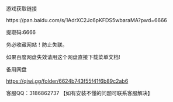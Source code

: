 <head>
  <style>

    p {

      font-size: 24px;

    }

  </style>

</head>

<body>

  <p> 游戏获取链接 </p>

<p>  https://pan.baidu.com/s/1AdrXC2Jc6pKFDS5wbaraMA?pwd=6666

提取码:6666   
</p>
<p> 务必收藏网站！防止失联。</p>

<p> 如果百度网盘失效请用这个网盘直接下载菜单文档!</p>

<p>  备用网盘  

https://qiwi.gg/folder/6624b743f55f41f6b89c2ab6
</p>

<p>  客服QQ：3186862737 【如有安装不懂的问题可联系客服解决】 </p>

</body>
